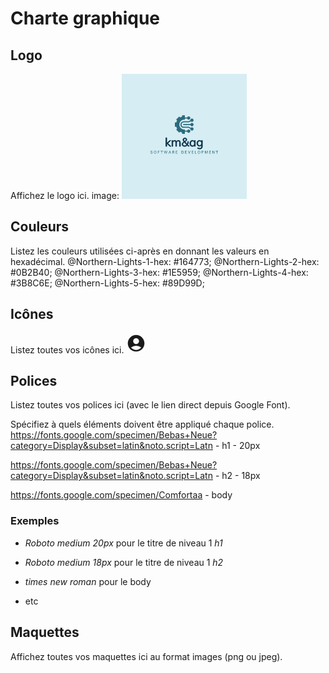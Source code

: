 # Charte graphique

## Logo

Affichez le logo ici.
image: ![logo](images/logo_200x200.png)

## Couleurs

Listez les couleurs utilisées ci-après en donnant les valeurs en hexadécimal.
@Northern-Lights-1-hex: #164773;
@Northern-Lights-2-hex: #0B2B40;
@Northern-Lights-3-hex: #1E5959;
@Northern-Lights-4-hex: #3B8C6E;
@Northern-Lights-5-hex: #89D99D;

## Icônes

Listez toutes vos icônes ici.
<svg width="32" height="32" viewBox="0 0 24 24"><path fill="currentColor" d="M12 2C6.48 2 2 6.48 2 12s4.48 10 10 10s10-4.48 10-10S17.52 2 12 2zm0 4c1.93 0 3.5 1.57 3.5 3.5S13.93 13 12 13s-3.5-1.57-3.5-3.5S10.07 6 12 6zm0 14c-2.03 0-4.43-.82-6.14-2.88a9.947 9.947 0 0 1 12.28 0C16.43 19.18 14.03 20 12 20z"/></svg>

## Polices

Listez toutes vos polices ici (avec le lien direct depuis Google Font).

Spécifiez à quels éléments doivent être appliqué chaque police.
https://fonts.google.com/specimen/Bebas+Neue?category=Display&subset=latin&noto.script=Latn - h1 - 20px

https://fonts.google.com/specimen/Bebas+Neue?category=Display&subset=latin&noto.script=Latn - h2 - 18px

https://fonts.google.com/specimen/Comfortaa - body

### Exemples

- _Roboto medium 20px_ pour le titre de niveau 1 _h1_

- _Roboto medium 18px_ pour le titre de niveau 1 _h2_

- _times new roman_ pour le body

- etc

## Maquettes

Affichez toutes vos maquettes ici au format images (png ou jpeg).
